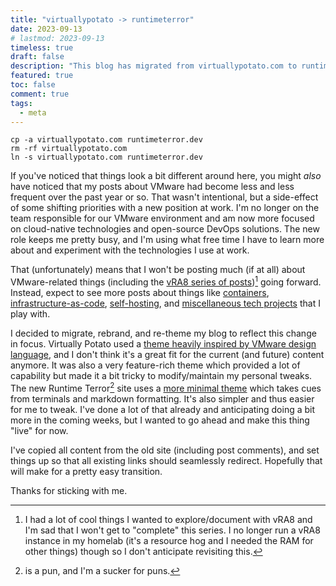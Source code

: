 ```yaml
---
title: "virtuallypotato -> runtimeterror"
date: 2023-09-13
# lastmod: 2023-09-13
timeless: true
draft: false
description: "This blog has migrated from virtuallypotato.com to runtimeterror.dev."
featured: true
toc: false
comment: true
tags:
  - meta
---
```


```shell
cp -a virtuallypotato.com runtimeterror.dev
rm -rf virtuallypotato.com
ln -s virtuallypotato.com runtimeterror.dev
```

If you've noticed that things look a bit different around here, you might *also* have noticed that my posts about VMware had become less and less frequent over the past year or so. That wasn't intentional, but a side-effect of some shifting priorities with a new position at work. I'm no longer on the team responsible for our VMware environment and am now more focused on cloud-native technologies and open-source DevOps solutions. The new role keeps me pretty busy, and I'm using what free time I have to learn more about and experiment with the technologies I use at work.

That (unfortunately) means that I won't be posting much (if at all) about VMware-related things (including the [vRA8 series of posts](/series/vra8/))[^vra8] going forward. Instead, expect to see more posts about things like [containers](/tags/containers/), [infrastructure-as-code](/tags/iac/), [self-hosting](/tags/selfhosting/), and [miscellaneous tech projects](/series/projects/) that I play with.

I decided to migrate, rebrand, and re-theme my blog to reflect this change in focus. Virtually Potato used a [theme heavily inspired by VMware design language](https://github.com/chipzoller/hugo-clarity), and I don't think it's a great fit for the current (and future) content anymore. It was also a very feature-rich theme which provided a lot of capability but made it a bit tricky to modify/maintain my personal tweaks. The new Runtime Terror[^pun] site uses a [more minimal theme](https://github.com/joeroe/risotto) which takes cues from terminals and markdown formatting. It's also simpler and thus easier for me to tweak. I've done a lot of that already and anticipating doing a bit more in the coming weeks, but I wanted to go ahead and make this thing "live" for now.

I've copied all content from the old site (including post comments), and set things up so that all existing links should seamlessly redirect. Hopefully that will make for a pretty easy transition.

Thanks for sticking with me.


[^vra8]: I had a lot of cool things I wanted to explore/document with vRA8 and I'm sad that I won't get to "complete" this series. I no longer run a vRA8 instance in my homelab (it's a resource hog and I needed the RAM for other things) though so I don't anticipate revisiting this.

[^pun]: is a pun, and I'm a sucker for puns.